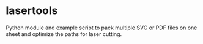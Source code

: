 # lasertools
Python module and example script to pack multiple SVG or PDF files on one sheet and optimize the paths for laser cutting.
